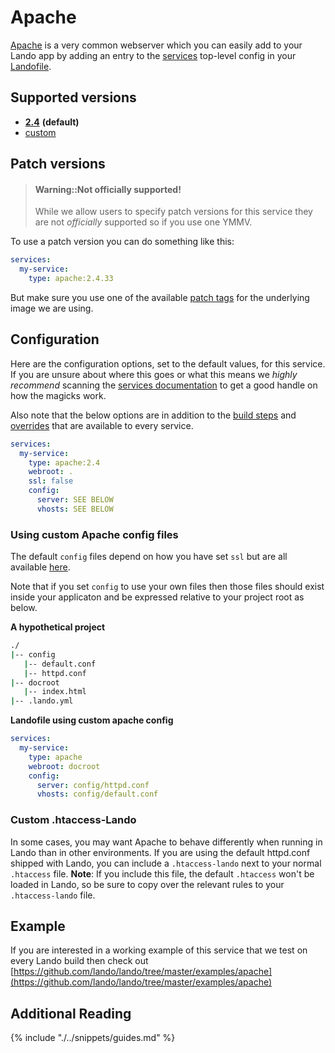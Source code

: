 Apache
======

[Apache](https://www.apache.org/) is a very common webserver which you can easily add to your Lando app by adding an entry to the [services](./../config/services.md) top-level config in your [Landofile](./../config/lando.yml).

<!-- toc -->

Supported versions
------------------

*   **[2.4](https://hub.docker.com/r/bitnami/apache)** **(default)**
*   [custom](./../config/services.md#advanced)

Patch versions
--------------

> #### Warning::Not officially supported!
>
> While we allow users to specify patch versions for this service they are not *officially* supported so if you use one YMMV.

To use a patch version you can do something like this:

```yaml
services:
  my-service:
    type: apache:2.4.33
```

But make sure you use one of the available [patch tags](https://hub.docker.com/r/bitnami/apache/tags) for the underlying image we are using.

Configuration
-------------

Here are the configuration options, set to the default values, for this service. If you are unsure about where this goes or what this means we *highly recommend* scanning the [services documentation](./../config/services.md) to get a good handle on how the magicks work.

Also note that the below options are in addition to the [build steps](./../config/services.md#build-steps) and [overrides](./../config/services.md#overrides) that are available to every service.

```yaml
services:
  my-service:
    type: apache:2.4
    webroot: .
    ssl: false
    config:
      server: SEE BELOW
      vhosts: SEE BELOW
```

### Using custom Apache config files

The default `config` files depend on how you have set `ssl` but are all available [here](https://github.com/lando/lando/tree/master/plugins/lando-services/services/apache).

Note that if you set `config` to use your own files then those files should exist inside your applicaton and be expressed relative to your project root as below.

**A hypothetical project**

```bash
./
|-- config
   |-- default.conf
   |-- httpd.conf
|-- docroot
   |-- index.html
|-- .lando.yml
```

**Landofile using custom apache config**

```yaml
services:
  my-service:
    type: apache
    webroot: docroot
    config:
      server: config/httpd.conf
      vhosts: config/default.conf
```

### Custom .htaccess-Lando

In some cases, you may want Apache to behave differently when running in Lando than in other environments. If you are using the default httpd.conf shipped with Lando, you can include a `.htaccess-lando` next to your normal `.htaccess` file. **Note**: If you include this file, the default `.htaccess` won't be loaded in Lando, so be sure to copy over the relevant rules to your `.htaccess-lando` file.

Example
-------

If you are interested in a working example of this service that we test on every Lando build then check out
[https://github.com/lando/lando/tree/master/examples/apache](https://github.com/lando/lando/tree/master/examples/apache)

Additional Reading
------------------

{% include "./../snippets/guides.md" %}
